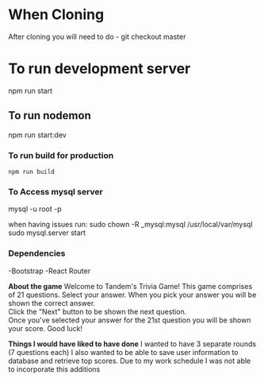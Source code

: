 # **When Cloning**

After cloning you will need to do - git checkout master

# To run development server

npm run start

## To run nodemon

npm run start:dev

### To run build for production

    npm run build

### To Access mysql server

mysql -u root -p

when having issues run:
sudo chown -R \_mysql:mysql /usr/local/var/mysql
sudo mysql.server start

### Dependencies

-Bootstrap
-React Router

**About the game**
Welcome to Tandem's Trivia Game!
This game comprises of 21 questions.
Select your answer. When you pick your
answer you will be shown the correct answer.  
Click the "Next" button to be shown the next question.  
Once you've selected your answer for the 21st question
you will be shown your score. Good luck!

**Things I would have liked to have done**
I wanted to have 3 separate rounds (7 questions each)
I also wanted to be able to save user information to database
and retrieve top scores.
Due to my work schedule I was not able to incorporate this additions
